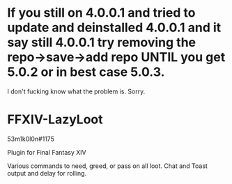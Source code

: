 # If you still on 4.0.0.1 and tried to update and deinstalled 4.0.0.1 and it say still 4.0.0.1 try removing the repo->save->add repo UNTIL you get 5.0.2 or in best case 5.0.3.

I don't fucking know what the problem is. Sorry.

# FFXIV-LazyLoot

53m1k0l0n#1175

Plugin for Final Fantasy XIV

Various commands to need, greed, or pass on all loot. Chat and Toast output and delay for rolling.

